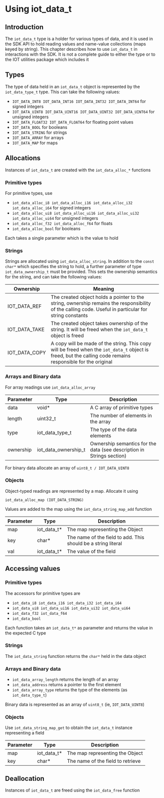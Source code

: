 # Using iot_data_t

## Introduction

The `iot_data_t` type is a holder for various types of data, and it is used in the SDK API to hold reading values and name-value collections (maps keyed by string). This chapter describes how to use `iot_data_t` in interactions with the SDK. It is not a complete guide to either the type or to the IOT utilities package which includes it

## Types

The type of data held in an `iot_data_t` object is represented by the `iot_data_type_t` type. This can take the following values:

- `IOT_DATA_INT8 IOT_DATA_INT16 IOT_DATA_INT32 IOT_DATA_INT64` for signed integers
- `IOT_DATA_UINT8 IOT_DATA_UINT16 IOT_DATA_UINT32 IOT_DATA_UINT64` for unsigned integers
- `IOT_DATA_FLOAT32 IOT_DATA_FLOAT64` for floating point values
- `IOT_DATA_BOOL` for booleans
- `IOT_DATA_STRING` for strings
- `IOT_DATA_ARRAY` for arrays
- `IOT_DATA_MAP` for maps

## Allocations

Instances of `iot_data_t` are created with the `iot_data_alloc_*` functions

### Primitive types

For primitive types, use

- `iot_data_alloc_i8 iot_data_alloc_i16 iot_data_alloc_i32 iot_data_alloc_i64` for signed integers
- `iot_data_alloc_ui8 iot_data_alloc_ui16 iot_data_alloc_ui32 iot_data_alloc_ui64` for unsigned integers
- `iot_data_alloc_f32 iot_data_alloc_f64` for floats
- `iot_data_alloc_bool` for booleans

Each takes a single parameter which is the value to hold

### Strings

Strings are allocated using `iot_data_alloc_string`. In addition to the `const char*` which specifies the string to hold, a further parameter of type `iot_data_ownership_t` must be provided. This sets the ownership semantics for the string, and can take the following values:

Ownership | Meaning
----------|--------
IOT_DATA_REF | The created object holds a pointer to the string, ownership remains the responsibility of the calling code. Useful in particular for string constants
IOT_DATA_TAKE | The created object takes ownership of the string. It will be freed when the `iot_data_t` object is freed
IOT_DATA_COPY | A copy will be made of the string. This copy will be freed when the `iot_data_t` object is freed, but the calling code remains responsible for the original

### Arrays and Binary data

For array readings use `iot_data_alloc_array`

Parameter | Type | Description
----------|------|------------
data | void* | A C array of primitive types
length | uint32_t | The number of elements in the array
type | iot_data_type_t | The type of the data elements
ownership | iot_data_ownership_t | Ownership semantics for the data (see description in Strings section)

For binary data allocate an array of `uint8_t / IOT_DATA_UINT8`

### Objects

Object-typed readings are represented by a map. Allocate it using

`iot_data_alloc_map (IOT_DATA_STRING)`

Values are added to the map using the `iot_data_string_map_add` function

Parameter | Type | Description
----------|------|------------
map | iot_data_t* | The map representing the Object
key | char* | The name of the field to add. This should be a string literal
val | iot_data_t* | The value of the field

## Accessing values

### Primitive types

The accessors for primitive types are

- `iot_data_i8 iot_data_i16 iot_data_i32 iot_data_i64`
- `iot_data_ui8 iot_data_ui16 iot_data_ui32 iot_data_ui64`
- `iot_data_f32 iot_data_f64`
- `iot_data_bool`

Each function takes an `iot_data_t*` as parameter and returns the value in the expected C type

### Strings

The `iot_data_string` function returns the `char*` held in the data object

### Arrays and Binary data

- `iot_data_array_length` returns the length of an array
- `iot_data_address` returns a pointer to the first element
- `iot_data_array_type` returns the type of the elements (as `iot_data_type_t`)

Binary data is represented as an array of `uint8_t` (ie, `IOT_DATA_UINT8`)

### Objects

Use `iot_data_string_map_get` to obtain the `iot_data_t` instance representing a field

Parameter | Type | Description
----------|------|------------
map | iot_data_t* | The map representing the Object
key | char* | The name of the field to retrieve

## Deallocation

Instances of `iot_data_t` are freed using the `iot_data_free` function

